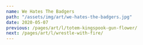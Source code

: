 ```yaml
---
name: We Hates The Badgers
path: "/assets/img/art/we-hates-the-badgers.jpg"
date: 2020-05-07
previous: /pages/art/l/totem-kingspook-gun-flower/
next: /pages/art/l/wrestle-with-fire/
---
```

